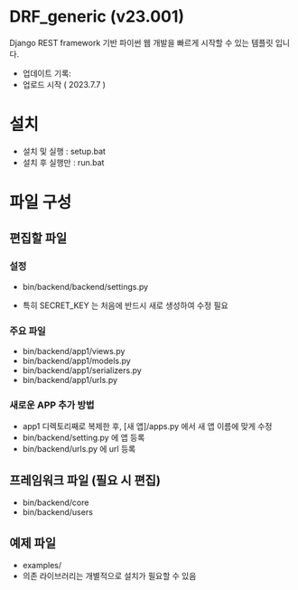 # DRF_generic (v23.001)
Django REST framework 기반 파이썬 웹 개발을 빠르게 시작할 수 있는 템플릿 입니다.

- 업데이트 기록: 
 - 업로드 시작 ( 2023.7.7 )

# 설치 
 - 설치 및 실행 : setup.bat
 - 설치 후 실행만 : run.bat

# 파일 구성

## 편집할 파일

### 설정
 - bin/backend/backend/settings.py
  * 특히 SECRET_KEY 는 처음에 반드시 새로 생성하여 수정 필요

### 주요 파일
- bin/backend/app1/views.py
- bin/backend/app1/models.py
- bin/backend/app1/serializers.py
- bin/backend/app1/urls.py

### 새로운 APP 추가 방법
 - app1 디렉토리째로 복제한 후, [새 앱]/apps.py 에서 새 앱 이름에 맞게 수정
 - bin/backend/setting.py 에 앱 등록
 - bin/backend/urls.py 에 url 등록

## 프레임워크 파일 (필요 시 편집)
 - bin/backend/core
 - bin/backend/users

## 예제 파일
 - examples/
  - 의존 라이브러리는 개별적으로 설치가 필요할 수 있음
